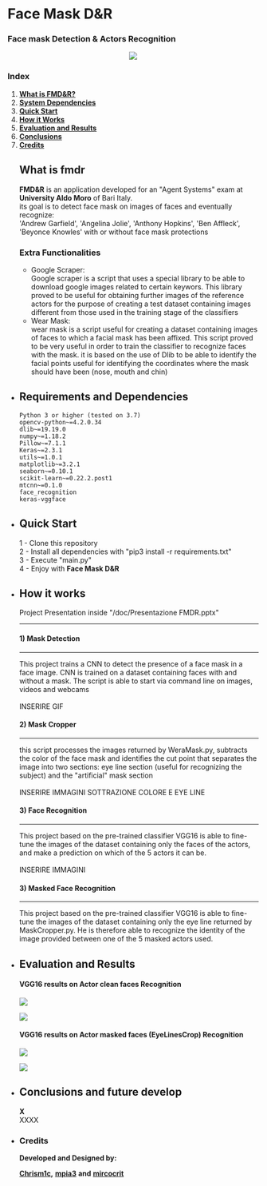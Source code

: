 # Face Mask D&R
### Face mask Detection & Actors Recognition<br>
<p align="center">
  <img src="doc/XXXXX.gif">
</p>

### Index

1. [**What is FMD&R?**](#what-is-fmdr)
2. [**System Dependencies**](#requirements-and-dependencies)
3. [**Quick Start**](#quick-start)
4. [**How it Works**](#how-it-works)
5. [**Evaluation and Results**](#evaluation-and-results)
6. [**Conclusions**](#conclusions)
7. [**Credits**](#credits)

<ul>


## What is fmdr

**FMD&R** is an application developed for an "Agent Systems" exam 
at **University Aldo Moro** of Bari Italy. <br>
its goal is to detect face mask on images of faces and eventually recognize: <br>
'Andrew Garfield', 'Angelina Jolie', 'Anthony Hopkins', 'Ben Affleck', 'Beyonce Knowles'
with or without face mask protections

### Extra Functionalities
<ul>

<li>
    Google Scraper:<br>
    Google scraper is a script that uses a special library to be able 
    to download google images related to certain keywors. 
    This library proved to be useful for obtaining further images 
    of the reference actors for the purpose of creating a test 
    dataset containing images different from those used in the 
    training stage of the classifiers
</li>

<li>
    Wear Mask:<br>
    wear mask is a script useful for creating a dataset containing 
    images of faces to which a facial mask has been affixed. 
    This script proved to be very useful in order to train 
    the classifier to recognize faces with the mask. 
    it is based on the use of Dlib to be able to identify 
    the facial points useful for identifying the coordinates 
    where the mask should have been (nose, mouth and chin)
</li>

</ul>


<li>

## Requirements and Dependencies
```
Python 3 or higher (tested on 3.7)
opencv-python~=4.2.0.34
dlib~=19.19.0
numpy~=1.18.2
Pillow~=7.1.1
Keras~=2.3.1
utils~=1.0.1
matplotlib~=3.2.1
seaborn~=0.10.1
scikit-learn~=0.22.2.post1
mtcnn~=0.1.0
face_recognition
keras-vggface
 ```  

</li>
<li>

## Quick Start

1 - Clone this repository <br> 
2 - Install all dependencies with "pip3 install -r requirements.txt" <br> 
3 - Execute "main.py" <br>
4 - Enjoy with **Face Mask D&R** <br>

</li>
<li>

## How it works
Project Presentation inside "/doc/Presentazione FMDR.pptx" <br>
___
#### 1) Mask Detection <br>
___
This project trains a CNN to detect the presence of a face mask in a face image.
CNN is trained on a dataset containing faces with and without a mask.
The script is able to start via command line on images, videos and webcams
<br>
<br>
INSERIRE GIF

#### 2) Mask Cropper <br>
___
this script processes the images returned by WeraMask.py, 
subtracts the color of the face mask and identifies the cut
 point that separates the image into two sections: eye line section
 (useful for recognizing the subject) and the "artificial" mask section
<br>
<br>
INSERIRE IMMAGINI SOTTRAZIONE COLORE E EYE LINE

#### 3) Face Recognition <br>
___
This project based on the pre-trained classifier VGG16 is able to 
fine-tune the images of the dataset containing only the faces of 
the actors, and make a prediction on which of the 5 actors it can be.
<br>
<br>
INSERIRE IMMAGINI

#### 3) Masked Face Recognition <br>
___
This project based on the pre-trained classifier VGG16 is able to fine-tune 
the images of the dataset containing only the eye line returned by 
MaskCropper.py. He is therefore able to recognize the identity of the 
image provided between one of the 5 masked actors used.

</li>


<li>

## Evaluation and Results

#### VGG16 results on Actor clean faces Recognition
![](doc/Results/Test_face_actors_recognition.png)
<br>

![](doc/Results/Train_Val_face_actors_recognition.png)
<br>

#### VGG16 results on Actor masked faces (EyeLinesCrop) Recognition
![](doc/Results/Test_actors_recognition_from_eyes.jpeg)
<br>

![](doc/Results/Train_Val_actors_recognition_from_eyes.jpeg)
<br>

</li>



<li>

## Conclusions and future develop

</li>

**X** <br>
XXXX


<li>
	
### Credits

**Developed and Designed by:**

[**Chrism1c**](https://github.com/Chrism1c)**,**
[**mpia3**](https://github.com/mpia3) **and**
[**mircocrit**](https://github.com/mircocrit)

</li>
</ul>

